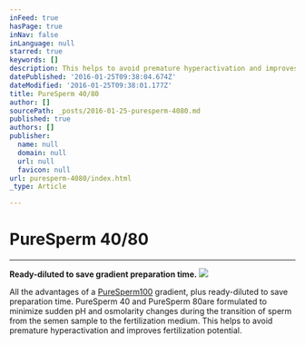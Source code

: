 ```yaml
---
inFeed: true
hasPage: true
inNav: false
inLanguage: null
starred: true
keywords: []
description: This helps to avoid premature hyperactivation and improves fertilization potential.
datePublished: '2016-01-25T09:38:04.674Z'
dateModified: '2016-01-25T09:38:01.177Z'
title: PureSperm 40/80
author: []
sourcePath: _posts/2016-01-25-puresperm-4080.md
published: true
authors: []
publisher:
  name: null
  domain: null
  url: null
  favicon: null
url: puresperm-4080/index.html
_type: Article

---
```

# PureSperm 40/80

****

**Ready-diluted to save gradient preparation time.**
![](https://s3-us-west-2.amazonaws.com/the-grid-img/p/fc88dd3cb8b8a52487e0e9f3aedb2e29aab0d69d.jpg)

All the advantages of a [PureSperm][0][100][1] gradient, plus ready-diluted to save preparation time. PureSperm 40 and PureSperm 80are formulated to minimize sudden pH and osmolarity changes during the transition of sperm from the semen sample to the fertilization medium. This helps to avoid premature hyperactivation and improves fertilization potential.

[0]: null
[1]: http://nidacon.com/products/puresperm-100/ "PureSperm 100 Information Page"
